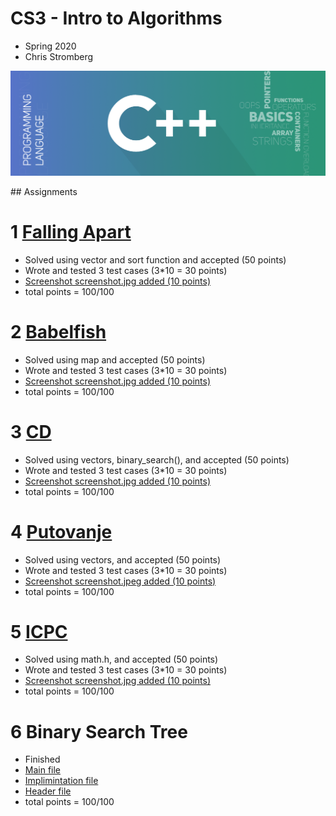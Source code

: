 # CS3 - Intro to Algorithms
- Spring 2020
- Chris Stromberg

<p align="center">
<img src="readme.png"><br/>
</p>
## Assignments

# 1 [Falling Apart](FallingApart/fallingApart.cpp)
- Solved using vector and sort function and accepted (50 points)
- Wrote and tested 3 test cases (3*10 = 30 points)
- [Screenshot screenshot.jpg added (10 points)](FallingApart/Screenshot.jpg)
- total points = 100/100

# 2 [Babelfish](Babelfish/Babelfish.cpp)
- Solved using map and accepted (50 points)
- Wrote and tested 3 test cases (3*10 = 30 points)
- [Screenshot screenshot.jpg added (10 points)](Babelfish/screenshot.jpg)
- total points = 100/100

# 3 [CD](CD/main.cpp)
- Solved using vectors, binary_search(), and accepted (50 points)
- Wrote and tested 3 test cases (3*10 = 30 points)
- [Screenshot screenshot.jpg added (10 points)](CD/screenshot.jpg)
- total points = 100/100

# 4 [Putovanje](Putovanje/putovanje.cpp)
- Solved using vectors, and accepted (50 points)
- Wrote and tested 3 test cases (3*10 = 30 points)
- [Screenshot screenshot.jpeg added (10 points)](Putocanje/sceenshot.jpeg)
- total points = 100/100

# 5 [ICPC](ICPC/icpc.cpp)
- Solved using math.h, and accepted (50 points)
- Wrote and tested 3 test cases (3*10 = 30 points)
- [Screenshot screenshot.jpg added (10 points)](ICPC/screenshot.jpg)
- total points = 100/100

# 6 Binary Search Tree
- Finished 
- [Main file](BST/main.cpp)
- [Implimintation file](BST/bst.cpp)
- [Header file](BST/bst.h)
- total points = 100/100